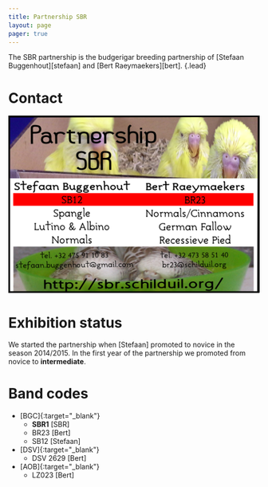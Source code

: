 ```yaml
---
title: Partnership SBR
layout: page
pager: true
---
```


The SBR partnership is the budgerigar breeding partnership of
[Stefaan Buggenhout][stefaan] and [Bert Raeymaekers][bert].
{.lead}

# Contact

![Partnership SBR1](/img/visitekaart2015_v4_SBR_90dpi.en.png)

# Exhibition status

We started the partnership when [Stefaan] promoted to novice in the season 2014/2015. In the first year of the partnership we promoted from novice to **intermediate**.

# Band codes

* [BGC]{:target="_blank"}
    - **SBR1** [SBR]
    - BR23 [Bert]
    - SB12 [Stefaan]
* [DSV]{:target="_blank"}
    - DSV 2629 [Bert]
* [AOB]{:target="_blank"}
    - LZ023 [Bert]

